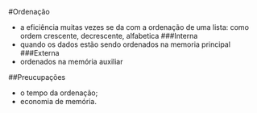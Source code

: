 #Ordenação
- a eficiência muitas vezes se da com a ordenação de uma lista: como ordem crescente, decrescente, alfabetica
###Interna
- quando os dados estão sendo ordenados na memoria principal
###Externa
- ordenados na memória auxiliar

##Preucupações
- o tempo da ordenação;
- economia de memória.
